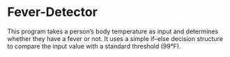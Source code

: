 # Fever-Detector
This program takes a person’s body temperature as input and determines whether they have a fever or not. It uses a simple if–else decision structure to compare the input value with a standard threshold (99°F).
